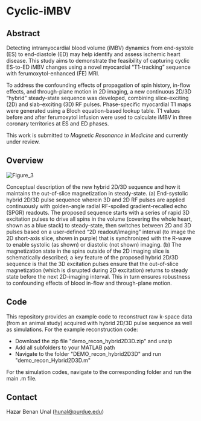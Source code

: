 # Cyclic-iMBV

## Abstract

Detecting intramyocardial blood volume (iMBV) dynamics from end-systole (ES) to end-diastole (ED) may help identify and assess ischemic heart disease. This study aims to demonstrate the feasibility of capturing cyclic ES-to-ED iMBV changes using a novel myocardial “T1-tracking” sequence with ferumoxytol-enhanced (FE) MRI.

To address the confounding effects of propagation of spin history, in-flow effects, and through-plane motion in 2D imaging, a new continuous 2D/3D “hybrid” steady-state sequence was developed, combining slice-exciting (2D) and slab-exciting (3D) RF pulses. Phase-specific myocardial T1 maps were generated using a Bloch equation-based lookup table. T1 values before and after ferumoxytol infusion were used to calculate iMBV in three coronary territories at ES and ED phases. 

This work is submitted to _Magnetic Resonance in Medicine_ and currently under review.

## Overview

![Figure_3](https://github.com/user-attachments/assets/cb6210f2-c7b1-47d7-becb-69c1beb98a78)

Conceptual description of the new hybrid 2D/3D sequence and how it maintains the out-of-slice magnetization in steady-state. (a) End-systolic hybrid 2D/3D pulse sequence wherein 3D and 2D RF pulses are applied continuously with golden-angle radial RF-spoiled gradient-recalled echo (SPGR) readouts. The proposed sequence starts with a series of rapid 3D excitation pulses to drive all spins in the volume (covering the whole heart, shown as a blue stack) to steady-state, then switches between 2D and 3D pulses based on a user-defined “2D readout/imaging” interval (to image the 2D short-axis slice, shown in purple) that is synchronized with the R-wave to enable systolic (as shown) or diastolic (not shown) imaging. (b) The magnetization state in the spins outside of the 2D imaging slice is schematically described; a key feature of the proposed hybrid 2D/3D sequence is that the 3D excitation pulses ensure that the out-of-slice magnetization (which is disrupted during 2D excitation) returns to steady state before the next 2D-imaging interval. This in turn ensures robustness to confounding effects of blood in-flow and through-plane motion.

## Code

This repository provides an example code to reconstruct raw k-space data (from an animal study) acquired with hybrid 2D/3D pulse sequence as well as simulations. For the example reconstruction code:

- Download the zip file "demo_recon_hybrid2D3D.zip" and unzip
- Add all subfolders to your MATLAB path
- Navigate to the folder "DEMO_recon_hybrid2D3D" and run "demo_recon_Hybrid2D3D.m" 

For the simulation codes, navigate to the corresponding folder and run the main .m file.

## Contact

Hazar Benan Unal (hunal@purdue.edu)
